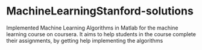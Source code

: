# MachineLearningStanford-solutions
Implemented Machine Learning Algorithms in Matlab for the machine learning course on coursera. It aims to help students in the course complete their assignments, by getting help implementing the algorithms
